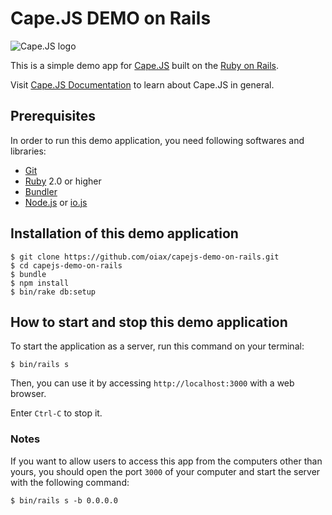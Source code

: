 # Cape.JS DEMO on Rails

![Cape.JS logo](https://cdn.rawgit.com/oiax/capejs/logo1/doc/logo/capejs.svg)

This is a simple demo app for [Cape.JS](https://github.com/oiax/capejs) built
on the [Ruby on Rails](http://rubyonrails.org/).

Visit [Cape.JS Documentation](http://oiax.github.io/capejs/) to learn about Cape.JS in general.

## Prerequisites

In order to run this demo application, you need following softwares and libraries:

* [Git](http://git-scm.com/)
* [Ruby](https://www.ruby-lang.org/en/) 2.0 or higher
* [Bundler](http://bundler.io/)
* [Node.js](https://nodejs.org/) or [io.js](https://iojs.org/en/index.html)

## Installation of this demo application

```
$ git clone https://github.com/oiax/capejs-demo-on-rails.git
$ cd capejs-demo-on-rails
$ bundle
$ npm install
$ bin/rake db:setup
```

## How to start and stop this demo application

To start the application as a server, run this command on your terminal:

```
$ bin/rails s
```

Then, you can use it by accessing `http://localhost:3000` with a web browser.

Enter `Ctrl-C` to stop it.

### Notes

If you want to allow users to access this app from the computers other than yours,
you should open the port `3000` of your computer and start the server
with the following command:

```
$ bin/rails s -b 0.0.0.0
```

